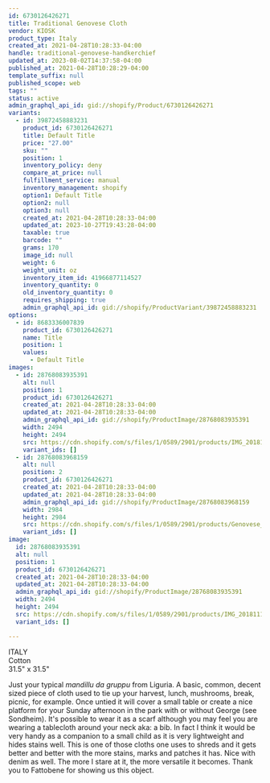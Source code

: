 ```yaml
---
id: 6730126426271
title: Traditional Genovese Cloth
vendor: KIOSK
product_type: Italy
created_at: 2021-04-28T10:28:33-04:00
handle: traditional-genovese-handkerchief
updated_at: 2023-08-02T14:37:58-04:00
published_at: 2021-04-28T10:28:29-04:00
template_suffix: null
published_scope: web
tags: ""
status: active
admin_graphql_api_id: gid://shopify/Product/6730126426271
variants:
  - id: 39872458883231
    product_id: 6730126426271
    title: Default Title
    price: "27.00"
    sku: ""
    position: 1
    inventory_policy: deny
    compare_at_price: null
    fulfillment_service: manual
    inventory_management: shopify
    option1: Default Title
    option2: null
    option3: null
    created_at: 2021-04-28T10:28:33-04:00
    updated_at: 2023-10-27T19:43:28-04:00
    taxable: true
    barcode: ""
    grams: 170
    image_id: null
    weight: 6
    weight_unit: oz
    inventory_item_id: 41966877114527
    inventory_quantity: 0
    old_inventory_quantity: 0
    requires_shipping: true
    admin_graphql_api_id: gid://shopify/ProductVariant/39872458883231
options:
  - id: 8683336007839
    product_id: 6730126426271
    name: Title
    position: 1
    values:
      - Default Title
images:
  - id: 28768083935391
    alt: null
    position: 1
    product_id: 6730126426271
    created_at: 2021-04-28T10:28:33-04:00
    updated_at: 2021-04-28T10:28:33-04:00
    admin_graphql_api_id: gid://shopify/ProductImage/28768083935391
    width: 2494
    height: 2494
    src: https://cdn.shopify.com/s/files/1/0589/2901/products/IMG_20181118_143433.jpg?v=1619620113
    variant_ids: []
  - id: 28768083968159
    alt: null
    position: 2
    product_id: 6730126426271
    created_at: 2021-04-28T10:28:33-04:00
    updated_at: 2021-04-28T10:28:33-04:00
    admin_graphql_api_id: gid://shopify/ProductImage/28768083968159
    width: 2984
    height: 2984
    src: https://cdn.shopify.com/s/files/1/0589/2901/products/Genovese_Cloth2.jpg?v=1619620113
    variant_ids: []
image:
  id: 28768083935391
  alt: null
  position: 1
  product_id: 6730126426271
  created_at: 2021-04-28T10:28:33-04:00
  updated_at: 2021-04-28T10:28:33-04:00
  admin_graphql_api_id: gid://shopify/ProductImage/28768083935391
  width: 2494
  height: 2494
  src: https://cdn.shopify.com/s/files/1/0589/2901/products/IMG_20181118_143433.jpg?v=1619620113
  variant_ids: []

---
```


ITALY  
Cotton  
31.5" x 31.5"

Just your typical _mandillu da gruppu_ from Liguria. A basic, common, decent sized piece of cloth used to tie up your harvest, lunch, mushrooms, break, picnic, for example. Once untied it will cover a small table or create a nice platform for your Sunday afternoon in the park with or without George (see Sondheim). It's possible to wear it as a scarf although you may feel you are wearing a tablecloth around your neck aka: a bib. In fact I think it would be very handy as a companion to a small child as it is very lightweight and hides stains well. This is one of those cloths one uses to shreds and it gets better and better with the more stains, marks and patches it has. Nice with denim as well. The more I stare at it, the more versatile it becomes. Thank you to Fattobene for showing us this object.